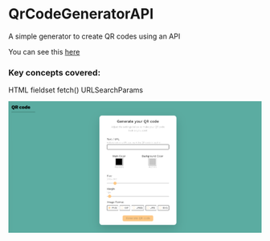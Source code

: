 # QrCodeGeneratorAPI

A simple generator to create QR codes using an API

You can see this [here](https://smelecrinis.github.io/QrCodeGeneratorAPI/)

### Key concepts covered:

HTML fieldset
fetch()
URLSearchParams

![This is an image](https://github.com/smelecrinis/QrCodeGeneratorAPI/blob/master/QrCodeImage.png)
